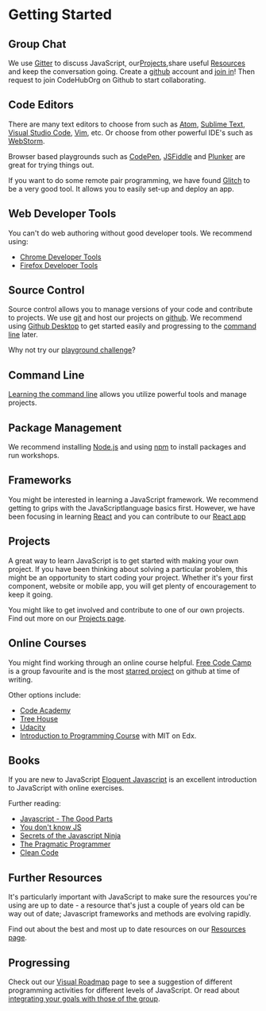 # Getting Started

## Group Chat
We use [Gitter](https://gitter.im) to discuss JavaScript, our[Projects](projects.html),share useful [Resources](resources.html) and keep the conversation going. Create a [github](https://github.com/) account and [join in](https://gitter.im/CodeHubOrg/discussions)! Then request to join CodeHubOrg on Github to start collaborating.

## Code Editors
There are many text editors to choose from such as [Atom](https://atom.io/), [Sublime Text](https://www.sublimetext.com/), [Visual Studio Code](https://code.visualstudio.com/), [Vim](www.vim.org/), etc. Or choose from other powerful IDE's such as [WebStorm](https://www.jetbrains.com/webstorm/).

 Browser based playgrounds such as [CodePen](https://codepen.io/), [JSFiddle](https://jsfiddle.net/) and [Plunker](https://plnkr.co/) are great for trying things out.  
 
  If you want to do some remote pair programming, we have found [Glitch](https://glitch.com/) to be a very good tool. It allows you to easily set-up and deploy an app.

## Web Developer Tools
You can't do web authoring without good developer tools. We recommend using:

* [Chrome Developer Tools](https://developer.chrome.com/devtools)
* [Firefox Developer Tools](https://developer.mozilla.org/son/docs/Tools)

## Source Control
Source control allows you to manage versions of your code and contribute to projects.  We use [git](https://git-scm.com/) and host our projects on [github](https://github.com/CodeHubOrg).  We recommend using [Github Desktop](https://desktop.github.com/) to get started easily and progressing to the [command line](/getting-started/git) later.  

Why not try our [playground challenge](https://github.com/CodeHubOrg/git-playground)?

## Command Line
[Learning the command line](https://www.codecademy.com/learn/learn-the-command-line) allows you utilize powerful tools and manage projects.


## Package Management
We recommend installing [Node.js](https://nodejs.org/) and using [npm](https://www.npmjs.com/) to install packages and run workshops.

## Frameworks
You might be interested in learning a JavaScript framework.  We recommend getting to grips with the JavaScriptlanguage basics first. However, we have been focusing in learning [React](https://facebook.github.io/react/) and you can contribute to our [React app](https://github.com/CodeHubOrg/organisations-database)

## Projects
A great way to learn JavaScript is to get started with making your own project. If you have been thinking about solving a particular problem, this might be an opportunity to start coding your project. Whether it's your first component, website or mobile app, you will get plenty of encouragement to keep it going.

You might like to get involved and contribute to one of our own projects. Find out more on our [Projects page](projects.html).

## Online Courses
You might find working through an online course helpful.  [Free Code Camp](https://www.freecodecamp.com/) is a group favourite and is the most [starred project](https://github.com/search?q=stars:%3E1&s=stars&type=Repositories) on github at time of writing.

Other options include:
* [Code Academy](https://www.codecademy.com/)
* [Tree House](https://teamtreehouse.com/library/topic:javascript)
* [Udacity](https://www.udacity.com/course/javascript-basics--ud804)
* [Introduction to Programming Course](https://www.edx.org/course/introduction-computer-science-mitx-6-00-1x-9) with MIT on Edx.


## Books
If you are new to JavaScript [Eloquent Javascript](http://eloquentjavascript.net/) is an excellent introduction to JavaScript with online exercises.  

Further reading:
* [Javascript - The Good Parts](http://bdcampbell.net/javascript/book/javascript_the_good_parts.pdf)
* [You don't know JS](https://github.com/getify/You-Dont-Know-JS)
* [Secrets of the Javascript Ninja](https://www.manning.com/books/secrets-of-the-javascript-ninja)
* [The Pragmatic Programmer](http://www.cartipdf.net/carte/descarca-hunt-a-thomas-d-the-pragmatic-programmer-from-journeyman-to-master-pdf)
* [Clean Code](http://ricardogeek.com/docs/clean_code.pdf)


## Further Resources
It's particularly important with JavaScript to make sure the resources you're using are up to date - a resource that's just a couple of years old can be way out of date; Javascript frameworks and methods are evolving rapidly.

Find out about the best and most up to date resources on our [Resources page](resources.html).

## Progressing
Check out our [Visual Roadmap](/getting-started/roadmap-visual) page to see a suggestion of different programming activities for different levels of JavaScript. Or read about [integrating your goals with those of the group](/getting-started/roadmap).
